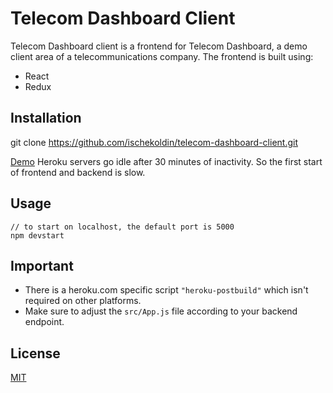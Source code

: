 # Telecom Dashboard Client

Telecom Dashboard client is a frontend for Telecom Dashboard, a demo client area of a telecommunications company. 
The frontend is built using:
 * React
 * Redux

## Installation

git clone https://github.com/ischekoldin/telecom-dashboard-client.git

[Demo](https://telecom-dashboard-client.herokuapp.com)
Heroku servers go idle after 30 minutes of inactivity. So the first start of frontend and backend is slow.

## Usage

```
// to start on localhost, the default port is 5000
npm devstart 
```

## Important

 * There is a heroku.com specific script `"heroku-postbuild"` which isn't required on other platforms. 
 * Make sure to adjust the `src/App.js` file according to your backend endpoint.



## License
[MIT](https://choosealicense.com/licenses/mit/)